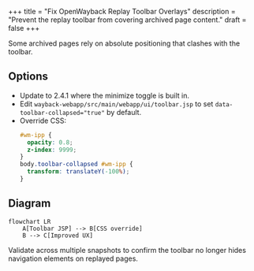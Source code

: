 +++
title = "Fix OpenWayback Replay Toolbar Overlays"
description = "Prevent the replay toolbar from covering archived page content."
draft = false
+++

<script type="application/ld+json">
{
  "@context": "https://schema.org",
  "@type": "FAQPage",
  "mainEntity": [{
    "@type": "Question",
    "@id": "https://wayback.dev/faq/openwayback-toolbar-overlap",
    "name": "How do I stop the OpenWayback replay toolbar from covering page content?",
    "acceptedAnswer": {
      "@type": "Answer",
      "text": "Upgrade to OpenWayback 2.4.1+, enable the minimize button in toolbar.jsp, or tweak the CSS z-index to push the toolbar behind page overlays."
    }
  }]
}
</script>

Some archived pages rely on absolute positioning that clashes with the toolbar.

## Options
- Update to 2.4.1 where the minimize toggle is built in.
- Edit `wayback-webapp/src/main/webapp/ui/toolbar.jsp` to set `data-toolbar-collapsed="true"` by default.
- Override CSS:
  ```css
  #wm-ipp {
    opacity: 0.8;
    z-index: 9999;
  }
  body.toolbar-collapsed #wm-ipp {
    transform: translateY(-100%);
  }
  ```

## Diagram

```mermaid
flowchart LR
    A[Toolbar JSP] --> B[CSS override]
    B --> C[Improved UX]
```

Validate across multiple snapshots to confirm the toolbar no longer hides navigation elements on replayed pages.

